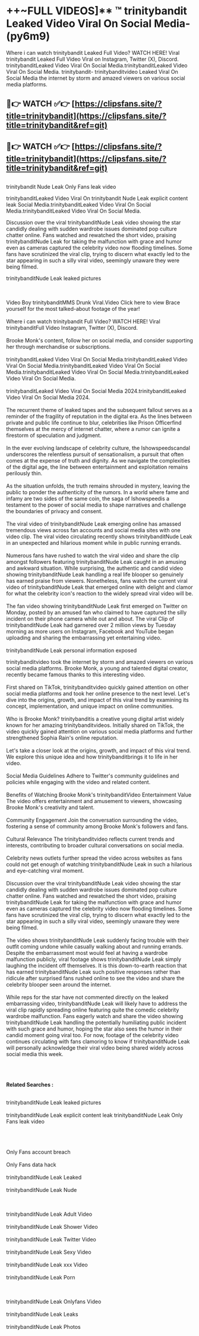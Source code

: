 #  ++~FULL VIDEOS]** ™ trinitybandit Leaked Video Viral On Social Media- (py6m9)

Where i can watch trinitybandit Leaked Full Video? WATCH HERE! Viral trinitybandit Leaked Full Video Viral on Instagram, Twitter (X), Discord.
trinitybanditLeaked Video Viral On Social Media.trinitybanditLeaked Video Viral On Social Media.
trinitybandit- trinitybanditvideo Leaked Viral On Social Media the internet by storm and amazed viewers on various social media platforms.



## 🔴👉 WATCH ✅👉 [https://clipsfans.site/?title=trinitybandit](https://clipsfans.site/?title=trinitybandit&ref=git)


## 🔴👉 WATCH ✅👉 [https://clipsfans.site/?title=trinitybandit](https://clipsfans.site/?title=trinitybandit&ref=git)
##


trinitybandit Nude Leak Only Fans leak video 


trinitybanditLeaked Video Viral On  trinitybandit Nude Leak explicit content leak Social Media.trinitybanditLeaked Video Viral On Social Media.trinitybanditLeaked Video Viral On Social Media.



Discussion over the viral trinitybanditNude Leak video showing the star candidly dealing with sudden wardrobe issues dominated pop culture chatter online. Fans watched and rewatched the short video, praising trinitybanditNude Leak for taking the malfunction with grace and humor even as cameras captured the celebrity video now flooding timelines. Some fans have scrutinized the viral clip, trying to discern what exactly led to the star appearing in such a silly viral video, seemingly unaware they were being filmed.


trinitybanditNude Leak leaked pictures


  <br>

  <br>
Video Boy trinitybanditMMS Drunk Viral.Video Click here to view Brace yourself for the most talked-about footage of the year!
<br><br>
Where i can watch trinitybandit Full Video? WATCH HERE! Viral trinitybanditFull Video Instagram, Twitter (X), Discord.
<br><br>
Brooke Monk's content, follow her on social media, and consider supporting her through merchandise or subscriptions.
<br><br>
trinitybanditLeaked Video Viral On Social Media.trinitybanditLeaked Video Viral On Social Media.trinitybanditLeaked Video Viral On Social Media.trinitybanditLeaked Video Viral On Social Media.trinitybanditLeaked Video Viral On Social Media.
<br><br>
trinitybanditLeaked Video Viral On Social Media 2024.trinitybanditLeaked Video Viral On Social Media 2024.
<br><br>
The recurrent theme of leaked tapes and the subsequent fallout serves as a reminder of the fragility of reputation in the digital era. As the lines between private and public life continue to blur, celebrities like Prison Officerfind themselves at the mercy of internet chatter, where a rumor can ignite a firestorm of speculation and judgment.
<br><br>
In the ever evolving landscape of celebrity culture, the Ishowspeedscandal underscores the relentless pursuit of sensationalism, a pursuit that often comes at the expense of truth and dignity. As we navigate the complexities of the digital age, the line between entertainment and exploitation remains perilously thin.
<br><br>
As the situation unfolds, the truth remains shrouded in mystery, leaving the public to ponder the authenticity of the rumors. In a world where fame and infamy are two sides of the same coin, the saga of Ishowspeedis a testament to the power of social media to shape narratives and challenge the boundaries of privacy and consent.
<br><br>
The viral video of trinitybanditNude Leak emerging online has amassed tremendous views across fan accounts and social media sites with one video clip. The viral video circulating recently shows trinitybanditNude Leak in an unexpected and hilarious moment while in public running errands.
<br><br>
Numerous fans have rushed to watch the viral video and share the clip amongst followers featuring trinitybanditNude Leak caught in an amusing and awkward situation. While surprising, the authentic and candid video showing trinitybanditNude Leak handling a real life blooper so genuinely has earned praise from viewers. Nonetheless, fans watch the current viral video of trinitybanditNude Leak that emerged online with delight and clamor for what the celebrity icon's reaction to the widely spread viral video will be.
<br><br>
The fan video showing trinitybanditNude Leak first emerged on Twitter on Monday, posted by an amused fan who claimed to have captured the silly incident on their phone camera while out and about. The viral Clip of trinitybanditNude Leak had garnered over 2 million views by Tuesday morning as more users on Instagram, Facebook and YouTube began uploading and sharing the embarrassing yet entertaining video.
<br><br>
trinitybanditNude Leak personal information exposed

trinitybanditvideo took the internet by storm and amazed viewers on various social media platforms. Brooke Monk, a young and talented digital creator, recently became famous thanks to this interesting video.
<br><br>
First shared on TikTok, trinitybanditvideo quickly gained attention on other social media platforms and took her online presence to the next level. Let's dive into the origins, growth, and impact of this viral trend by examining its concept, implementation, and unique impact on online communities.
<br><br>
Who is Brooke Monk? trinitybanditis a creative young digital artist widely known for her amazing trinitybanditvideos. Initially shared on TikTok, the video quickly gained attention on various social media platforms and further strengthened Sophia Rain's online reputation.
<br><br>
Let's take a closer look at the origins, growth, and impact of this viral trend. We explore this unique idea and how trinitybanditbrings it to life in her video.
<br><br>
Social Media Guidelines Adhere to Twitter's community guidelines and policies while engaging with the video and related content.
<br><br>
Benefits of Watching Brooke Monk's trinitybanditVideo Entertainment Value The video offers entertainment and amusement to viewers, showcasing Brooke Monk's creativity and talent.
<br><br>
Community Engagement Join the conversation surrounding the video, fostering a sense of community among Brooke Monk's followers and fans.
<br><br>
Cultural Relevance The trinitybanditvideo reflects current trends and interests, contributing to broader cultural conversations on social media.
<br><br>
Celebrity news outlets further spread the video across websites as fans could not get enough of watching trinitybanditNude Leak in such a hilarious and eye-catching viral moment.
<br><br>
Discussion over the viral trinitybanditNude Leak video showing the star candidly dealing with sudden wardrobe issues dominated pop culture chatter online. Fans watched and rewatched the short video, praising trinitybanditNude Leak for taking the malfunction with grace and humor even as cameras captured the celebrity video now flooding timelines. Some fans have scrutinized the viral clip, trying to discern what exactly led to the star appearing in such a silly viral video, seemingly unaware they were being filmed.
<br><br>
The video shows trinitybanditNude Leak suddenly facing trouble with their outfit coming undone while casually walking about and running errands. Despite the embarrassment most would feel at having a wardrobe malfunction publicly, viral footage shows trinitybanditNude Leak simply laughing the incident off themselves. It is this down-to-earth reaction that has earned trinitybanditNude Leak such positive responses rather than ridicule after surprised fans rushed online to see the video and share the celebrity blooper seen around the internet.
<br><br>
While reps for the star have not commented directly on the leaked embarrassing video, trinitybanditNude Leak will likely have to address the viral clip rapidly spreading online featuring quite the comedic celebrity wardrobe malfunction. Fans eagerly watch and share the video showing trinitybanditNude Leak handling the potentially humiliating public incident with such grace and humor, hoping the star also sees the humor in their candid moment going viral too. For now, footage of the celebrity video continues circulating with fans clamoring to know if trinitybanditNude Leak will personally acknowledge their viral video being shared widely across social media this week.
<br><br>

<br><br>
<strong>Related Searches :</strong>
<br><br>

trinitybanditNude Leak leaked pictures
<br><br>
trinitybanditNude Leak explicit content leak
trinitybanditNude Leak Only Fans leak video
<br><br>

<br><br>
Only Fans account breach
<br><br>
Only Fans data hack
<br><br>
trinitybanditNude Leak Leaked
<br><br>
trinitybanditNude Leak Nude

<br><br>
trinitybanditNude Leak Adult Video
<br><br>
trinitybanditNude Leak Shower Video
<br><br>
trinitybanditNude Leak Twitter Video
<br><br>
trinitybanditNude Leak Sexy Video
<br><br>
trinitybanditNude Leak xxx Video
<br><br>
trinitybanditNude Leak Porn

<br><br>
trinitybanditNude Leak Onlyfans Video
<br><br>
trinitybanditNude Leak Leaks
<br><br>
trinitybanditNude Leak Photos